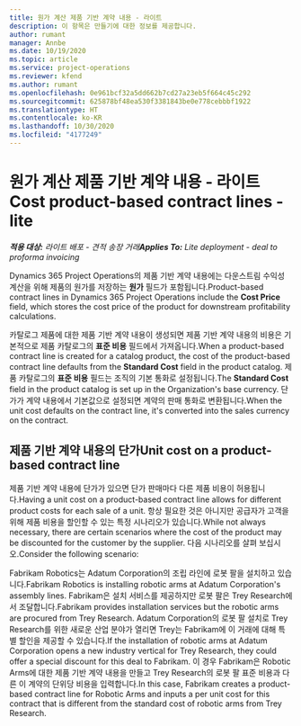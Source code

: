 ```yaml
---
title: 원가 계산 제품 기반 계약 내용 - 라이트
description: 이 항목은 만들기에 대한 정보를 제공합니다.
author: rumant
manager: Annbe
ms.date: 10/19/2020
ms.topic: article
ms.service: project-operations
ms.reviewer: kfend
ms.author: rumant
ms.openlocfilehash: 0e961bcf32a5dd662b7cd27a23eb5f664c45c292
ms.sourcegitcommit: 625878bf48ea530f3381843be0e778cebbbf1922
ms.translationtype: HT
ms.contentlocale: ko-KR
ms.lasthandoff: 10/30/2020
ms.locfileid: "4177249"
---
```

# <a name="cost-product-based-contract-lines---lite"></a><span data-ttu-id="a3acd-103">원가 계산 제품 기반 계약 내용 - 라이트</span><span class="sxs-lookup"><span data-stu-id="a3acd-103">Cost product-based contract lines - lite</span></span>

<span data-ttu-id="a3acd-104">_**적용 대상:** 라이트 배포 - 견적 송장 거래_</span><span class="sxs-lookup"><span data-stu-id="a3acd-104">_**Applies To:** Lite deployment - deal to proforma invoicing_</span></span>


<span data-ttu-id="a3acd-105">Dynamics 365 Project Operations의 제품 기반 계약 내용에는 다운스트림 수익성 계산을 위해 제품의 원가를 저장하는 **원가** 필드가 포함됩니다.</span><span class="sxs-lookup"><span data-stu-id="a3acd-105">Product-based contract lines in Dynamics 365 Project Operations include the **Cost Price** field, which stores the cost price of the product for downstream profitability calculations.</span></span>

<span data-ttu-id="a3acd-106">카탈로그 제품에 대한 제품 기반 계약 내용이 생성되면 제품 기반 계약 내용의 비용은 기본적으로 제품 카탈로그의 **표준 비용** 필드에서 가져옵니다.</span><span class="sxs-lookup"><span data-stu-id="a3acd-106">When a product-based contract line is created for a catalog product, the cost of the product-based contract line defaults from the **Standard Cost** field in the product catalog.</span></span> <span data-ttu-id="a3acd-107">제품 카탈로그의 **표준 비용** 필드는 조직의 기본 통화로 설정됩니다.</span><span class="sxs-lookup"><span data-stu-id="a3acd-107">The **Standard Cost** field in the product catalog is set up in the Organization's base currency.</span></span> <span data-ttu-id="a3acd-108">단가가 계약 내용에서 기본값으로 설정되면 계약의 판매 통화로 변환됩니다.</span><span class="sxs-lookup"><span data-stu-id="a3acd-108">When the unit cost defaults on the contract line, it's converted into the sales currency on the contract.</span></span>

## <a name="unit-cost-on-a-product-based-contract-line"></a><span data-ttu-id="a3acd-109">제품 기반 계약 내용의 단가</span><span class="sxs-lookup"><span data-stu-id="a3acd-109">Unit cost on a product-based contract line</span></span>

<span data-ttu-id="a3acd-110">제품 기반 계약 내용에 단가가 있으면 단가 판매마다 다른 제품 비용이 허용됩니다.</span><span class="sxs-lookup"><span data-stu-id="a3acd-110">Having a unit cost on a product-based contract line allows for different product costs for each sale of a unit.</span></span> <span data-ttu-id="a3acd-111">항상 필요한 것은 아니지만 공급자가 고객을 위해 제품 비용을 할인할 수 있는 특정 시나리오가 있습니다.</span><span class="sxs-lookup"><span data-stu-id="a3acd-111">While not always necessary, there are certain scenarios where the cost of the product may be discounted for the customer by the supplier.</span></span> <span data-ttu-id="a3acd-112">다음 시나리오를 살펴 보십시오.</span><span class="sxs-lookup"><span data-stu-id="a3acd-112">Consider the following scenario:</span></span>

<span data-ttu-id="a3acd-113">Fabrikam Robotics는 Adatum Corporation의 조립 라인에 로봇 팔을 설치하고 있습니다.</span><span class="sxs-lookup"><span data-stu-id="a3acd-113">Fabrikam Robotics is installing robotic arms at Adatum Corporation's assembly lines.</span></span> <span data-ttu-id="a3acd-114">Fabrikam은 설치 서비스를 제공하지만 로봇 팔은 Trey Research에서 조달합니다.</span><span class="sxs-lookup"><span data-stu-id="a3acd-114">Fabrikam provides installation services but the robotic arms are procured from Trey Research.</span></span> <span data-ttu-id="a3acd-115">Adatum Corporation의 로봇 팔 설치로 Trey Research를 위한 새로운 산업 분야가 열리면 Trey는 Fabrikam에 이 거래에 대해 특별 할인을 제공할 수 있습니다.</span><span class="sxs-lookup"><span data-stu-id="a3acd-115">If the installation of robotic arms at Adatum Corporation opens a new industry vertical for Trey Research, they could offer a special discount for this deal to Fabrikam.</span></span> <span data-ttu-id="a3acd-116">이 경우 Fabrikam은 Robotic Arms에 대한 제품 기반 계약 내용을 만들고 Trey Research의 로봇 팔 표준 비용과 다른 이 계약의 단위당 비용을 입력합니다.</span><span class="sxs-lookup"><span data-stu-id="a3acd-116">In this case, Fabrikam creates a product-based contract line for Robotic Arms and inputs a per unit cost for this contract that is different from the standard cost of robotic arms from Trey Research.</span></span>
